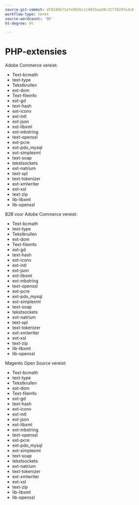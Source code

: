 ```yaml
---
source-git-commit: df8240b71efe992bc1c0655aa30c32778297a3c6
workflow-type: tm+mt
source-wordcount: '95'
ht-degree: 0%

---
```

# PHP-extensies

Adobe Commerce vereist:

- Text-bcmath
- text-type
- Tekstkrullen
- ext-dom
- Text-fileinfo
- ext-gd
- text-hash
- ext-iconv
- ext-intl
- ext-json
- ext-libxml
- ext-mbstring
- text-openssl
- ext-pcre
- ext-pdo_mysql
- ext-simplexml
- text-soap
- tekstsockets
- ext-natrium
- text-spl
- text-tokenizer
- ext-xmlwriter
- ext-xsl
- text-zip
- lib-libxml
- lib-openssl

B2B voor Adobe Commerce vereist:

- Text-bcmath
- text-type
- Tekstkrullen
- ext-dom
- Text-fileinfo
- ext-gd
- text-hash
- ext-iconv
- ext-intl
- ext-json
- ext-libxml
- ext-mbstring
- text-openssl
- ext-pcre
- ext-pdo_mysql
- ext-simplexml
- text-soap
- tekstsockets
- ext-natrium
- text-spl
- text-tokenizer
- ext-xmlwriter
- ext-xsl
- text-zip
- lib-libxml
- lib-openssl

Magento Open Source vereist:

- Text-bcmath
- text-type
- Tekstkrullen
- ext-dom
- Text-fileinfo
- ext-gd
- text-hash
- ext-iconv
- ext-intl
- ext-json
- ext-libxml
- ext-mbstring
- text-openssl
- ext-pcre
- ext-pdo_mysql
- ext-simplexml
- text-soap
- tekstsockets
- ext-natrium
- text-tokenizer
- ext-xmlwriter
- ext-xsl
- text-zip
- lib-libxml
- lib-openssl

